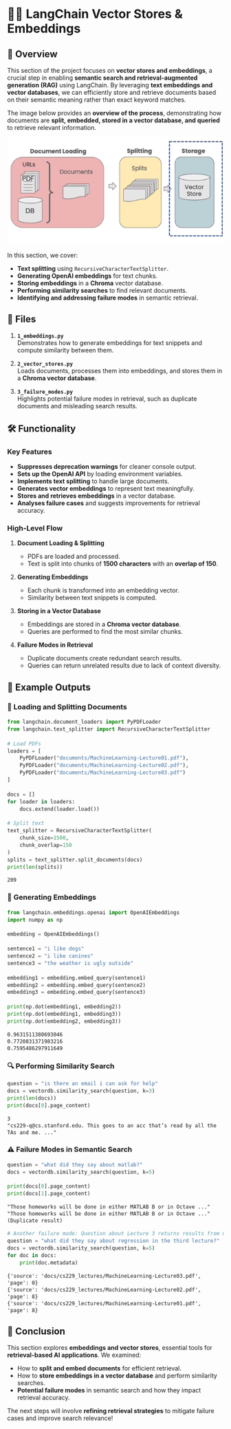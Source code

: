 # 🦜🔗 **LangChain Vector Stores & Embeddings**

## 📖 **Overview**

This section of the project focuses on **vector stores and embeddings**, a crucial step in enabling **semantic search and retrieval-augmented generation (RAG)** using LangChain. By leveraging **text embeddings and vector databases**, we can efficiently store and retrieve documents based on their semantic meaning rather than exact keyword matches.

The image below provides an **overview of the process**, demonstrating how documents are **split, embedded, stored in a vector database, and queried** to retrieve relevant information.

![Vector Stores & Embeddings Overview](images/vectorstores_embeddings.png)

In this section, we cover:

- **Text splitting** using `RecursiveCharacterTextSplitter`.
- **Generating OpenAI embeddings** for text chunks.
- **Storing embeddings** in a **Chroma** vector database.
- **Performing similarity searches** to find relevant documents.
- **Identifying and addressing failure modes** in semantic retrieval.

## 📂 **Files**

1. **`1_embeddings.py`**  
   Demonstrates how to generate embeddings for text snippets and compute similarity between them.

2. **`2_vector_stores.py`**  
   Loads documents, processes them into embeddings, and stores them in a **Chroma vector database**.

3. **`3_failure_modes.py`**  
   Highlights potential failure modes in retrieval, such as duplicate documents and misleading search results.

## 🛠 **Functionality**

### **Key Features**

- **Suppresses deprecation warnings** for cleaner console output.
- **Sets up the OpenAI API** by loading environment variables.
- **Implements text splitting** to handle large documents.
- **Generates vector embeddings** to represent text meaningfully.
- **Stores and retrieves embeddings** in a vector database.
- **Analyses failure cases** and suggests improvements for retrieval accuracy.

### **High-Level Flow**

1. **Document Loading & Splitting**  
   - PDFs are loaded and processed.
   - Text is split into chunks of **1500 characters** with an **overlap of 150**.

2. **Generating Embeddings**  
   - Each chunk is transformed into an embedding vector.
   - Similarity between text snippets is computed.

3. **Storing in a Vector Database**  
   - Embeddings are stored in a **Chroma vector database**.
   - Queries are performed to find the most similar chunks.

4. **Failure Modes in Retrieval**  
   - Duplicate documents create redundant search results.
   - Queries can return unrelated results due to lack of context diversity.

## 📝 **Example Outputs**

### 📄 **Loading and Splitting Documents**
```python
from langchain.document_loaders import PyPDFLoader
from langchain.text_splitter import RecursiveCharacterTextSplitter

# Load PDFs
loaders = [
    PyPDFLoader("documents/MachineLearning-Lecture01.pdf"),
    PyPDFLoader("documents/MachineLearning-Lecture02.pdf"),
    PyPDFLoader("documents/MachineLearning-Lecture03.pdf")
]

docs = []
for loader in loaders:
    docs.extend(loader.load())

# Split text
text_splitter = RecursiveCharacterTextSplitter(
    chunk_size=1500,
    chunk_overlap=150
)
splits = text_splitter.split_documents(docs)
print(len(splits))
```
```plaintext
209
```

### 🔢 **Generating Embeddings**
```python
from langchain.embeddings.openai import OpenAIEmbeddings
import numpy as np

embedding = OpenAIEmbeddings()

sentence1 = "i like dogs"
sentence2 = "i like canines"
sentence3 = "the weather is ugly outside"

embedding1 = embedding.embed_query(sentence1)
embedding2 = embedding.embed_query(sentence2)
embedding3 = embedding.embed_query(sentence3)

print(np.dot(embedding1, embedding2))
print(np.dot(embedding1, embedding3))
print(np.dot(embedding2, embedding3))
```
```plaintext
0.9631511380693046
0.7720831371983216
0.7595486297911649
```

### 🔍 **Performing Similarity Search**
```python
question = "is there an email i can ask for help"
docs = vectordb.similarity_search(question, k=3)
print(len(docs))
print(docs[0].page_content)
```
```plaintext
3
"cs229-q@cs.stanford.edu. This goes to an acc that’s read by all the TAs and me. ..."
```

### ⚠️ **Failure Modes in Semantic Search**
```python
question = "what did they say about matlab?"
docs = vectordb.similarity_search(question, k=5)

print(docs[0].page_content)
print(docs[1].page_content)
```
```plaintext
"Those homeworks will be done in either MATLAB B or in Octave ..."
"Those homeworks will be done in either MATLAB B or in Octave ..."  (Duplicate result)
```

```python
# Another failure mode: Question about Lecture 3 returns results from multiple lectures
question = "what did they say about regression in the third lecture?"
docs = vectordb.similarity_search(question, k=5)
for doc in docs:
    print(doc.metadata)
```
```plaintext
{'source': 'docs/cs229_lectures/MachineLearning-Lecture03.pdf', 'page': 0}
{'source': 'docs/cs229_lectures/MachineLearning-Lecture02.pdf', 'page': 8}
{'source': 'docs/cs229_lectures/MachineLearning-Lecture01.pdf', 'page': 8}
```

## 🚀 **Conclusion**

This section explores **embeddings and vector stores**, essential tools for **retrieval-based AI applications**. We examined:

- How to **split and embed documents** for efficient retrieval.
- How to **store embeddings in a vector database** and perform similarity searches.
- **Potential failure modes** in semantic search and how they impact retrieval accuracy.

The next steps will involve **refining retrieval strategies** to mitigate failure cases and improve search relevance!

